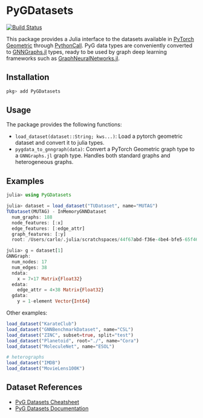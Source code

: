 # PyGDatasets

[![Build Status](https://github.com/CarloLucibello/PyGDatasets.jl/actions/workflows/CI.yml/badge.svg?branch=main)](https://github.com/CarloLucibello/PyGDatasets.jl/actions/workflows/CI.yml?query=branch%3Amain)

This package provides a Julia interface to the datasets available in [PyTorch Geometric](https://pytorch-geometric.readthedocs.io/en/stable/modules/datasets.html)
through [PythonCall](https://github.com/JuliaPy/PythonCall.jl).
PyG data types are conveniently converted to [GNNGraphs.jl](https://juliagraphs.org/GraphNeuralNetworks.jl/docs/GNNGraphs.jl/stable/) types, ready to be used by graph deep learning frameworks such as [GraphNeuralNetworks.jl](https://github.com/JuliaGraphs/GraphNeuralNetworks.jl). 

## Installation

```julia
pkg> add PyGDatasets
```

## Usage

The package provides the following functions:
- `load_dataset(dataset::String; kws...)`: Load a pytorch geometric dataset and convert it to julia types.
- `pygdata_to_gnngraph(data)`: Convert a PyTorch Geometric graph type to a `GNNGraphs.jl` graph type. Handles both standard graphs and heterogeneous graphs.

## Examples

```julia
julia> using PyGDatasets

julia> dataset = load_dataset("TUDataset", name="MUTAG")
TUDataset(MUTAG) - InMemoryGNNDataset
  num_graphs: 188
  node_features: [:x]
  edge_features: [:edge_attr]
  graph_features: [:y]
  root: /Users/carlo/.julia/scratchspaces/44f67abd-f36e-4be4-bfe5-65f468a62b3d/datasets/TUDataset

julia> g = dataset[1]
GNNGraph:
  num_nodes: 17
  num_edges: 38
  ndata:
    x = 7×17 Matrix{Float32}
  edata:
    edge_attr = 4×38 Matrix{Float32}
  gdata:
    y = 1-element Vector{Int64}
```
Other examples:
```julia
load_dataset("KarateClub")
load_dataset("GNNBenchmarkDataset", name="CSL")
load_dataset("ZINC", subset=true, split="test")
load_dataset("Planetoid", root="./", name="Cora")
load_dataset("MoleculeNet", name="ESOL")

# heterographs
load_dataset("IMDB")
load_dataset("MovieLens100K")
```

## Dataset References

- [PyG Datasets Cheatsheet](https://pytorch-geometric.readthedocs.io/en/stable/notes/data_cheatsheet.html)
- [PyG Datasets Documentation](https://pytorch-geometric.readthedocs.io/en/stable/modules/datasets.html)
